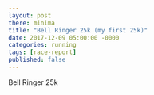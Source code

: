 ```yaml
---
layout: post
there: minima
title: "Bell Ringer 25k (my first 25k)"
date: 2017-12-09 05:00:00 -0000
categories: running
tags: [race-report]
published: false
---
```


Bell Ringer 25k
